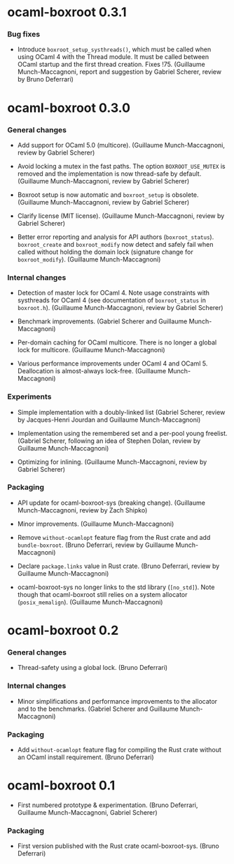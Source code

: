 ocaml-boxroot 0.3.1
===================

### Bug fixes

- Introduce `boxroot_setup_systhreads()`, which must be called when
  using OCaml 4 with the Thread module. It must be called between
  OCaml startup and the first thread creation. Fixes !75.
  (Guillaume Munch-Maccagnoni, report and suggestion by Gabriel
  Scherer, review by Bruno Deferrari)


ocaml-boxroot 0.3.0
===================

### General changes

- Add support for OCaml 5.0 (multicore).
  (Guillaume Munch-Maccagnoni, review by Gabriel Scherer)

- Avoid locking a mutex in the fast paths. The option
  `BOXROOT_USE_MUTEX` is removed and the implementation is now
  thread-safe by default.
  (Guillaume Munch-Maccagnoni, review by Gabriel Scherer)

- Boxroot setup is now automatic and `boxroot_setup` is obsolete.
  (Guillaume Munch-Maccagnoni, review by Gabriel Scherer)

- Clarify license (MIT license).
  (Guillaume Munch-Maccagnoni, review by Gabriel Scherer)

- Better error reporting and analysis for API authors
  (`boxroot_status`). `boxroot_create` and `boxroot_modify` now detect
  and safely fail when called without holding the domain lock
  (signature change for `boxroot_modify`).
  (Guillaume Munch-Maccagnoni)

### Internal changes

- Detection of master lock for OCaml 4. Note usage constraints with
  systhreads for OCaml 4 (see documentation of `boxroot_status` in
  `boxroot.h`).
  (Guillaume Munch-Maccagnoni, review by Gabriel Scherer)

- Benchmark improvements.
  (Gabriel Scherer and Guillaume Munch-Maccagnoni)

- Per-domain caching for OCaml multicore. There is no longer a global
  lock for multicore.
  (Guillaume Munch-Maccagnoni)

- Various performance improvements under OCaml 4 and OCaml 5.
  Deallocation is almost-always lock-free.
  (Guillaume Munch-Maccagnoni)

### Experiments

- Simple implementation with a doubly-linked list
  (Gabriel Scherer, review by Jacques-Henri Jourdan and
   Guillaume Munch-Maccagnoni)

- Implementation using the remembered set and a per-pool young
  freelist.
  (Gabriel Scherer, following an idea of Stephen Dolan, review
   by Guillaume Munch-Maccagnoni)

- Optimizing for inlining.
  (Guillaume Munch-Maccagnoni, review by Gabriel Scherer)

### Packaging

- API update for ocaml-boxroot-sys (breaking change).
  (Guillaume Munch-Maccagnoni, review by Zach Shipko)

- Minor improvements.
  (Guillaume Munch-Maccagnoni)

- Remove `without-ocamlopt` feature flag from the Rust crate and add
  `bundle-boxroot`.
  (Bruno Deferrari, review by Guillaume Munch-Maccagnoni)

- Declare `package.links` value in Rust crate.
  (Bruno Deferrari, review by Guillaume Munch-Maccagnoni)

- ocaml-boxroot-sys no longer links to the std library (`[no_std]`).
  Note though that ocaml-boxroot still relies on a system allocator
  (`posix_memalign`).
  (Guillaume Munch-Maccagnoni)


ocaml-boxroot 0.2
=================

### General changes

- Thread-safety using a global lock.
  (Bruno Deferrari)

### Internal changes

- Minor simplifications and performance improvements to the allocator
  and to the benchmarks.
  (Gabriel Scherer and Guillaume Munch-Maccagnoni)

### Packaging

- Add `without-ocamlopt` feature flag for compiling the Rust crate
  without an OCaml install requirement.
  (Bruno Deferrari)


ocaml-boxroot 0.1
=================

- First numbered prototype & experimentation.
  (Bruno Deferrari, Guillaume Munch-Maccagnoni, Gabriel Scherer)

### Packaging

- First version published with the Rust crate ocaml-boxroot-sys.
  (Bruno Deferrari)
